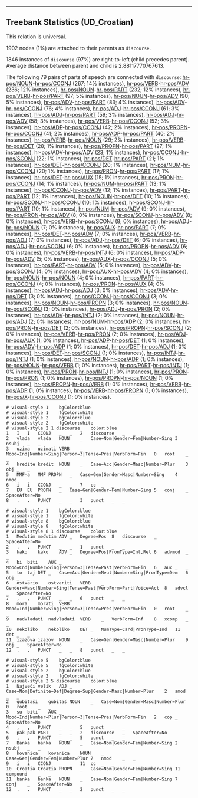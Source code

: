 

--------------------------------------------------------------------------------

## Treebank Statistics (UD_Croatian)

This relation is universal.

1902 nodes (1%) are attached to their parents as `discourse`.

1846 instances of `discourse` (97%) are right-to-left (child precedes parent).
Average distance between parent and child is 2.88117770767613.

The following 79 pairs of parts of speech are connected with `discourse`: [hr-pos/NOUN]()-[hr-pos/CCONJ]() (267; 14% instances), [hr-pos/VERB]()-[hr-pos/ADV]() (236; 12% instances), [hr-pos/NOUN]()-[hr-pos/PART]() (232; 12% instances), [hr-pos/VERB]()-[hr-pos/PART]() (97; 5% instances), [hr-pos/NOUN]()-[hr-pos/ADV]() (90; 5% instances), [hr-pos/ADV]()-[hr-pos/PART]() (83; 4% instances), [hr-pos/ADV]()-[hr-pos/CCONJ]() (76; 4% instances), [hr-pos/ADJ]()-[hr-pos/CCONJ]() (61; 3% instances), [hr-pos/ADJ]()-[hr-pos/PART]() (59; 3% instances), [hr-pos/ADJ]()-[hr-pos/ADV]() (58; 3% instances), [hr-pos/VERB]()-[hr-pos/CCONJ]() (52; 3% instances), [hr-pos/ADP]()-[hr-pos/CCONJ]() (42; 2% instances), [hr-pos/PROPN]()-[hr-pos/CCONJ]() (41; 2% instances), [hr-pos/ADP]()-[hr-pos/PART]() (40; 2% instances), [hr-pos/VERB]()-[hr-pos/NOUN]() (29; 2% instances), [hr-pos/VERB]()-[hr-pos/DET]() (28; 1% instances), [hr-pos/PROPN]()-[hr-pos/PART]() (27; 1% instances), [hr-pos/ADV]()-[hr-pos/ADV]() (23; 1% instances), [hr-pos/CCONJ]()-[hr-pos/SCONJ]() (22; 1% instances), [hr-pos/DET]()-[hr-pos/PART]() (21; 1% instances), [hr-pos/DET]()-[hr-pos/CCONJ]() (20; 1% instances), [hr-pos/NUM]()-[hr-pos/CCONJ]() (20; 1% instances), [hr-pos/PRON]()-[hr-pos/PART]() (17; 1% instances), [hr-pos/DET]()-[hr-pos/AUX]() (15; 1% instances), [hr-pos/PRON]()-[hr-pos/CCONJ]() (14; 1% instances), [hr-pos/NUM]()-[hr-pos/PART]() (13; 1% instances), [hr-pos/CCONJ]()-[hr-pos/ADV]() (12; 1% instances), [hr-pos/PART]()-[hr-pos/PART]() (12; 1% instances), [hr-pos/NOUN]()-[hr-pos/DET]() (10; 1% instances), [hr-pos/SCONJ]()-[hr-pos/CCONJ]() (10; 1% instances), [hr-pos/SCONJ]()-[hr-pos/PART]() (10; 1% instances), [hr-pos/NUM]()-[hr-pos/ADV]() (9; 0% instances), [hr-pos/PRON]()-[hr-pos/ADV]() (8; 0% instances), [hr-pos/SCONJ]()-[hr-pos/ADV]() (8; 0% instances), [hr-pos/VERB]()-[hr-pos/SCONJ]() (8; 0% instances), [hr-pos/ADJ]()-[hr-pos/NOUN]() (7; 0% instances), [hr-pos/AUX]()-[hr-pos/PART]() (7; 0% instances), [hr-pos/DET]()-[hr-pos/ADV]() (7; 0% instances), [hr-pos/VERB]()-[hr-pos/ADJ]() (7; 0% instances), [hr-pos/ADJ]()-[hr-pos/DET]() (6; 0% instances), [hr-pos/ADJ]()-[hr-pos/SCONJ]() (6; 0% instances), [hr-pos/PROPN]()-[hr-pos/ADV]() (6; 0% instances), [hr-pos/VERB]()-[hr-pos/INTJ]() (6; 0% instances), [hr-pos/ADP]()-[hr-pos/ADV]() (5; 0% instances), [hr-pos/AUX]()-[hr-pos/CCONJ]() (5; 0% instances), [hr-pos/PART]()-[hr-pos/ADV]() (5; 0% instances), [hr-pos/ADV]()-[hr-pos/SCONJ]() (4; 0% instances), [hr-pos/AUX]()-[hr-pos/ADV]() (4; 0% instances), [hr-pos/NOUN]()-[hr-pos/NOUN]() (4; 0% instances), [hr-pos/PART]()-[hr-pos/CCONJ]() (4; 0% instances), [hr-pos/PRON]()-[hr-pos/AUX]() (4; 0% instances), [hr-pos/ADJ]()-[hr-pos/ADJ]() (3; 0% instances), [hr-pos/ADV]()-[hr-pos/DET]() (3; 0% instances), [hr-pos/CCONJ]()-[hr-pos/CCONJ]() (3; 0% instances), [hr-pos/NOUN]()-[hr-pos/PROPN]() (3; 0% instances), [hr-pos/NOUN]()-[hr-pos/SCONJ]() (3; 0% instances), [hr-pos/ADJ]()-[hr-pos/PRON]() (2; 0% instances), [hr-pos/ADV]()-[hr-pos/INTJ]() (2; 0% instances), [hr-pos/NOUN]()-[hr-pos/ADJ]() (2; 0% instances), [hr-pos/NUM]()-[hr-pos/ADP]() (2; 0% instances), [hr-pos/PRON]()-[hr-pos/DET]() (2; 0% instances), [hr-pos/PROPN]()-[hr-pos/SCONJ]() (2; 0% instances), [hr-pos/VERB]()-[hr-pos/PRON]() (2; 0% instances), [hr-pos/ADJ]()-[hr-pos/AUX]() (1; 0% instances), [hr-pos/ADP]()-[hr-pos/DET]() (1; 0% instances), [hr-pos/ADV]()-[hr-pos/ADP]() (1; 0% instances), [hr-pos/DET]()-[hr-pos/ADJ]() (1; 0% instances), [hr-pos/DET]()-[hr-pos/SCONJ]() (1; 0% instances), [hr-pos/INTJ]()-[hr-pos/INTJ]() (1; 0% instances), [hr-pos/NOUN]()-[hr-pos/ADP]() (1; 0% instances), [hr-pos/NOUN]()-[hr-pos/VERB]() (1; 0% instances), [hr-pos/PART]()-[hr-pos/INTJ]() (1; 0% instances), [hr-pos/PRON]()-[hr-pos/INTJ]() (1; 0% instances), [hr-pos/PRON]()-[hr-pos/PRON]() (1; 0% instances), [hr-pos/PROPN]()-[hr-pos/NOUN]() (1; 0% instances), [hr-pos/PROPN]()-[hr-pos/VERB]() (1; 0% instances), [hr-pos/VERB]()-[hr-pos/ADP]() (1; 0% instances), [hr-pos/VERB]()-[hr-pos/PROPN]() (1; 0% instances), [hr-pos/X]()-[hr-pos/CCONJ]() (1; 0% instances).


~~~ conllu
# visual-style 1	bgColor:blue
# visual-style 1	fgColor:white
# visual-style 2	bgColor:blue
# visual-style 2	fgColor:white
# visual-style 2 1 discourse	color:blue
1	I	I	CCONJ	_	_	2	discourse	_	_
2	vlada	vlada	NOUN	_	Case=Nom|Gender=Fem|Number=Sing	3	nsubj	_	_
3	uzima	uzimati	VERB	_	Mood=Ind|Number=Sing|Person=3|Tense=Pres|VerbForm=Fin	0	root	_	_
4	kredite	kredit	NOUN	_	Case=Acc|Gender=Masc|Number=Plur	3	obj	_	_
5	MMF-a	MMF	PROPN	_	Case=Gen|Gender=Masc|Number=Sing	4	nmod	_	_
6	i	i	CCONJ	_	_	7	cc	_	_
7	EU	EU	PROPN	_	Case=Gen|Gender=Fem|Number=Sing	5	conj	_	SpaceAfter=No
8	.	.	PUNCT	_	_	3	punct	_	_

~~~


~~~ conllu
# visual-style 1	bgColor:blue
# visual-style 1	fgColor:white
# visual-style 8	bgColor:blue
# visual-style 8	fgColor:white
# visual-style 8 1 discourse	color:blue
1	Međutim	međutim	ADV	_	Degree=Pos	8	discourse	_	SpaceAfter=No
2	,	,	PUNCT	_	_	1	punct	_	_
3	kako	kako	ADV	_	Degree=Pos|PronType=Int,Rel	6	advmod	_	_
4	bi	biti	AUX	_	Mood=Cnd|Number=Sing|Person=3|Tense=Past|VerbForm=Fin	6	aux	_	_
5	to	taj	DET	_	Case=Acc|Gender=Neut|Number=Sing|PronType=Dem	6	obj	_	_
6	ostvario	ostvariti	VERB	_	Gender=Masc|Number=Sing|Tense=Past|VerbForm=Part|Voice=Act	8	advcl	_	SpaceAfter=No
7	,	,	PUNCT	_	_	6	punct	_	_
8	mora	morati	VERB	_	Mood=Ind|Number=Sing|Person=3|Tense=Pres|VerbForm=Fin	0	root	_	_
9	nadvladati	nadvladati	VERB	_	VerbForm=Inf	8	xcomp	_	_
10	nekoliko	nekoliko	DET	_	NumType=Card|PronType=Ind	11	det	_	_
11	izazova	izazov	NOUN	_	Case=Gen|Gender=Masc|Number=Plur	9	obj	_	SpaceAfter=No
12	.	.	PUNCT	_	_	8	punct	_	_

~~~


~~~ conllu
# visual-style 5	bgColor:blue
# visual-style 5	fgColor:white
# visual-style 2	bgColor:blue
# visual-style 2	fgColor:white
# visual-style 2 5 discourse	color:blue
1	Najveći	velik	ADJ	_	Case=Nom|Definite=Def|Degree=Sup|Gender=Masc|Number=Plur	2	amod	_	_
2	gubitaši	gubitaš	NOUN	_	Case=Nom|Gender=Masc|Number=Plur	0	root	_	_
3	su	biti	AUX	_	Mood=Ind|Number=Plur|Person=3|Tense=Pres|VerbForm=Fin	2	cop	_	SpaceAfter=No
4	,	,	PUNCT	_	_	5	punct	_	_
5	pak	pak	PART	_	_	2	discourse	_	SpaceAfter=No
6	,	,	PUNCT	_	_	5	punct	_	_
7	Banka	banka	NOUN	_	Case=Nom|Gender=Fem|Number=Sing	2	nsubj	_	_
8	kovanica	kovanica	NOUN	_	Case=Gen|Gender=Fem|Number=Plur	7	nmod	_	_
9	i	i	CCONJ	_	_	11	cc	_	_
10	Croatia	Croatia	PROPN	_	Case=Nom|Gender=Fem|Number=Sing	11	compound	_	_
11	banka	banka	NOUN	_	Case=Nom|Gender=Fem|Number=Sing	7	conj	_	SpaceAfter=No
12	.	.	PUNCT	_	_	2	punct	_	_

~~~


